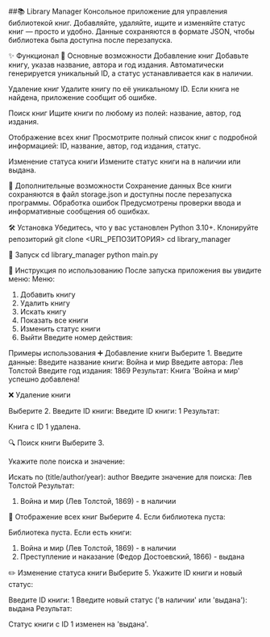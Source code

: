  ##📚 Library Manager
Консольное приложение для управления библиотекой книг.
Добавляйте, удаляйте, ищите и изменяйте статус книг — просто и удобно. Данные сохраняются в формате JSON, чтобы библиотека была доступна после перезапуска.

✨ Функционал
🔹 Основные возможности
Добавление книг
Добавьте книгу, указав название, автора и год издания.
Автоматически генерируется уникальный ID, а статус устанавливается как в наличии.

Удаление книг
Удалите книгу по её уникальному ID. Если книга не найдена, приложение сообщит об ошибке.

Поиск книг
Ищите книги по любому из полей:
название, автор, год издания.

Отображение всех книг
Просмотрите полный список книг с подробной информацией:
ID, название, автор, год издания, статус.

Изменение статуса книги
Измените статус книги на в наличии или выдана.

🔹 Дополнительные возможности
Сохранение данных
Все книги сохраняются в файл storage.json и доступны после перезапуска программы.
Обработка ошибок
Предусмотрены проверки ввода и информативные сообщения об ошибках.

🛠 Установка
Убедитесь, что у вас установлен Python 3.10+.
Клонируйте репозиторий
git clone <URL_РЕПОЗИТОРИЯ>
cd library_manager

🚀 Запуск
cd library_manager
python main.py

📖 Инструкция по использованию
После запуска приложения вы увидите меню:
Меню:
1. Добавить книгу
2. Удалить книгу
3. Искать книгу
4. Показать все книги
5. Изменить статус книги
6. Выйти
Введите номер действия:

Примеры использования
➕ Добавление книги
Выберите 1.
Введите данные:
Введите название книги: Война и мир
Введите автора: Лев Толстой
Введите год издания: 1869
Результат:
Книга 'Война и мир' успешно добавлена!

❌ Удаление книги

Выберите 2.
Введите ID книги:
Введите ID книги: 1
Результат:

Книга с ID 1 удалена.

🔍 Поиск книги
Выберите 3.

Укажите поле поиска и значение:

Искать по (title/author/year): author
Введите значение для поиска: Лев Толстой
Результат:

1. Война и мир (Лев Толстой, 1869) - в наличии

📜 Отображение всех книг
Выберите 4.
Если библиотека пуста:

Библиотека пуста.
Если есть книги:

1. Война и мир (Лев Толстой, 1869) - в наличии
2. Преступление и наказание (Федор Достоевский, 1866) - выдана

✏️ Изменение статуса книги
Выберите 5.
Укажите ID книги и новый статус:

Введите ID книги: 1
Введите новый статус ('в наличии' или 'выдана'): выдана
Результат:

Статус книги с ID 1 изменен на 'выдана'.

